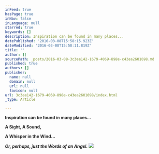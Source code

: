 ```yaml
---
inFeed: true
hasPage: true
inNav: false
inLanguage: null
starred: true
keywords: []
description: Inspiration can be found in many places...
datePublished: '2016-03-08T15:58:15.923Z'
dateModified: '2016-03-08T15:58:11.819Z'
title: ''
author: []
sourcePath: _posts/2016-03-08-3c3ee142-1679-4069-898e-c43ea2601698.md
published: true
authors: []
publisher:
  name: null
  domain: null
  url: null
  favicon: null
url: 3c3ee142-1679-4069-898e-c43ea2601698/index.html
_type: Article

---
```

**Inspiration can be found in many places...**

**A Sight, A Sound,**

**A Whisper in the Wind...**

_**Or, perhaps, just the Words of an Angel.**_
![](https://the-grid-user-content.s3-us-west-2.amazonaws.com/f7468873-5661-45ee-a56d-6357306619d3.jpg)
